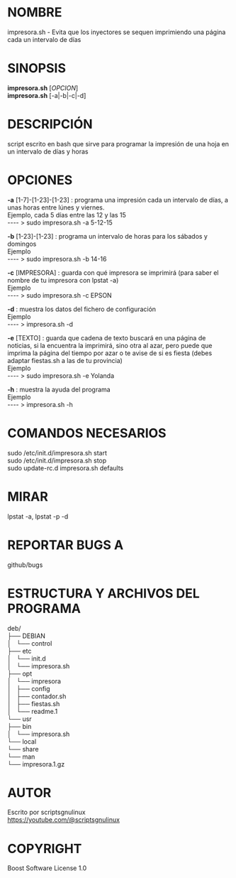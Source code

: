 # NOMBRE

 impresora.sh - Evita que los inyectores se sequen
 imprimiendo una página cada un intervalo de días
 
# SINOPSIS
  **impresora.sh** [*OPCION*]  
  **impresora.sh** [-a|-b|-c|-d]
  
# DESCRIPCIÓN

  script escrito en bash que sirve para programar la impresión de una 
  hoja en un intervalo de días y horas
  
# OPCIONES

  **-a** [1-7]-[1-23]-[1-23]
  : programa una impresión cada un intervalo de días, a unas horas entre lúnes y viernes.  
  Ejemplo, cada 5 días entre las 12 y las 15  
  ---- > sudo impresora.sh -a 5-12-15
  
  **-b** [1-23]-[1-23]
  : programa un intervalo de horas para los sábados y domingos  
  Ejemplo  
  ---- > sudo impresora.sh -b 14-16
  
  **-c** [IMPRESORA]
  : guarda con qué impresora se imprimirá (para saber el nombre de tu impresora con lpstat -a)  
  Ejemplo  
  ---- > sudo impresora.sh -c EPSON
  
  **-d**
  : muestra los datos del fichero de configuración  
  Ejemplo  
  ---- > impresora.sh -d
  
  **-e** [TEXTO]
  : guarda que cadena de texto buscará en una página de noticias, si la encuentra la imprimirá, sino otra al azar, pero puede que imprima la página del tiempo por azar o te avise de si es fiesta (debes adaptar fiestas.sh a las de tu provincia)  
  Ejemplo  
  ---- > sudo impresora.sh -e Yolanda
  
  **-h**
  : muestra la ayuda del programa  
  Ejemplo  
  ---- > impresora.sh -h
  
# COMANDOS NECESARIOS

  sudo /etc/init.d/impresora.sh start  
  sudo /etc/init.d/impresora.sh stop  
  sudo update-rc.d impresora.sh defaults
  
# MIRAR

  lpstat -a, lpstat -p -d
  
# REPORTAR BUGS A

  github/bugs  

  
# ESTRUCTURA Y ARCHIVOS DEL PROGRAMA

 deb/  
├── DEBIAN  
│   └── control  
├── etc  
│   └── init.d  
│       └── impresora.sh  
├── opt  
│   └── impresora  
│       ├── config  
│       ├── contador.sh  
│       ├── fiestas.sh  
│       └── readme.1  
└── usr  
    ├── bin  
    │   └── impresora.sh  
    └── local  
        └── share  
            └── man  
                └── impresora.1.gz  
  
# AUTOR

  Escrito por scriptsgnulinux  
  https://youtube.com/@scriptsgnulinux
  
# COPYRIGHT

  Boost Software License 1.0
